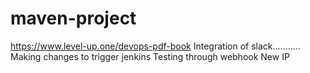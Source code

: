 # maven-project


https://www.level-up.one/devops-pdf-book
Integration of slack...........
Making changes to trigger jenkins
Testing through webhook
New IP
